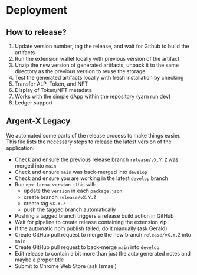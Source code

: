 # Deployment

## How to release?

1. Update version number, tag the release, and wait for Github to build the artifacts
2. Run the extension wallet locally with previous version of the artifact
3. Unzip the new version of generated artifacts, unpack it to the same directory as the previous version to reuse the storage
2. Test the generated artifacts locally with fresh installation by checking
  1. Transfer ALP, Token, and NFT
  2. Display of Token/NFT metadata
  3. Works with the simple dApp within the repository (yarn run dev)
  4. Ledger support

## Argent-X Legacy

We automated some parts of the release process to make things easier. This file lists the necessary steps to release the latest version of the application:

- Check and ensure the previous release branch `release/vX.Y.Z` was merged into `main`
- Check and ensure `main` was back-merged into `develop`
- Check and ensure you are working in the latest `develop` branch
- Run `npx lerna version` - this will:
  - update the `version` in each `package.json`
  - create branch `release/vX.Y.Z`
  - create tag `vX.Y.Z`
  - push the tagged branch automatically
- Pushing a tagged branch triggers a release build action in GitHub
- Wait for pipeline to create release containing the extension zip
- If the automatic npm publish failed, do it manually (ask Gerald)
- Create GitHub pull request to merge the new branch `release/vX.Y.Z` into `main`
- Create GitHub pull request to back-merge `main` into `develop`
- Edit release to contain a bit more than just the auto generated notes and maybe a proper title
- Submit to Chrome Web Store (ask Ismael)
